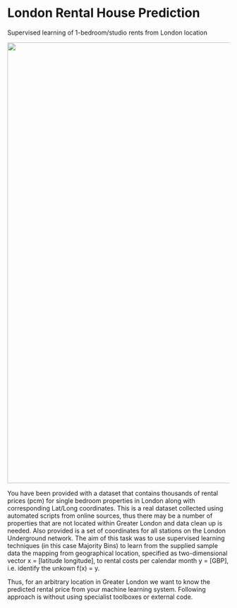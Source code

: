 # London Rental House Prediction

Supervised learning of 1-bedroom/studio rents from London location

<p align="center">
  <img width="1000" src="https://github.com/mlaskowski17/London-rental-house-prediction/blob/master/images/rental.png">
</p>


You have been provided with a dataset that contains thousands of rental prices (pcm) for single bedroom properties in London along with corresponding Lat/Long coordinates. This is a real dataset collected using automated scripts from online sources, thus there may be a number of properties that are not located within Greater London and data clean up is needed. Also provided is a set of coordinates for all stations on the London Underground network. The aim of this task was to use supervised learning techniques (in this case Majority Bins) to learn from the supplied sample data the mapping from geographical location, specified as two-dimensional vector x = [latitude longitude], to rental costs per calendar month y = [GBP], i.e. identify the unkown f(x) = y.

Thus, for an arbitrary location in Greater London we want to know the predicted rental price from your machine learning system. Following approach is without using specialist toolboxes or external code.
